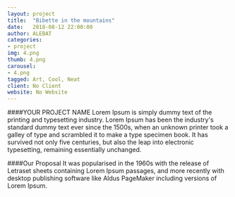```yaml
---
layout: project
title:  "Bibette in the mountains"
date:   2018-08-12 22:00:00
author: ALEBAT
categories:
- project
img: 4.png
thumb: 4.png
carousel:
- 4.png
tagged: Art, Cool, Neat
client: No Client
website: No Website
---
```

####YOUR PROJECT NAME
Lorem Ipsum is simply dummy text of the printing and typesetting industry. Lorem Ipsum has been the industry's standard dummy text ever since the 1500s, when an unknown printer took a galley of type and scrambled it to make a type specimen book. It has survived not only five centuries, but also the leap into electronic typesetting, remaining essentially unchanged.

####Our Proposal
It was popularised in the 1960s with the release of Letraset sheets containing Lorem Ipsum passages, and more recently with desktop publishing software like Aldus PageMaker including versions of Lorem Ipsum.